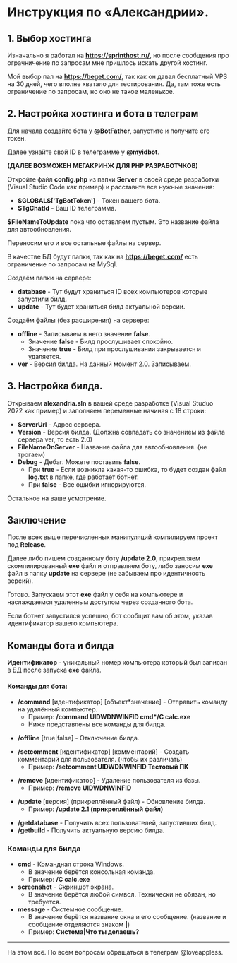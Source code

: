# Инструкция по «Александрии».

## 1. Выбор хостинга
Изначально я работал на __https://sprinthost.ru/__, но после сообщения про ограчничение по запросам мне пришлось искать другой хостинг.

Мой выбор пал на __https://beget.com/__, так как он давал бесплатный VPS на 30 дней, чего вполне хватало для тестирования. Да, там тоже есть ограничение по запросам, но оно не такое маленькое.

## 2. Настройка хостинга и бота в телеграм
Для начала создайте бота у __@BotFather__, запустите и получите его токен.

Далее узнайте свой ID в телеграмме у __@myidbot__.

__(ДАЛЕЕ ВОЗМОЖЕН МЕГАКРИНЖ ДЛЯ PHP РАЗРАБОТЧКОВ)__

Откройте файл __config.php__ из папки __Server__ в своей среде разработки (Visual Studio Code как пример) и расставьте все нужные значения:

* __$GLOBALS['TgBotToken']__ - Токен вашего бота.
* __$TgChatId__ - Ваш ID телеграмма.

__$FileNameToUpdate__ пока что оставляем пустым. Это название файла для автообновления. 

Переносим его и все остальные файлы на сервер.

В качестве БД будут папки, так как на __https://beget.com/__ есть ограничение по запросам на MySql. 

Создаём папки на сервере:
* __database__ - Тут будут храниться ID всех компьютеров которые запустили билд.
* __update__ - Тут будет храниться билд актуальной версии.

Создаём файлы (без расширения) на сервере: 
* __offline__ - Записываем в него значение __false__.
  * Значение __false__ - Билд прослушивает спокойно.
  * Значение __true__ - Билд при прослушивании закрывается и удаляется.
* __ver__ - Версия билда. На данный момент 2.0. Записываем.


## 3. Настройка билда.
Открываем __alexandria.sln__ в вашей среде разработке (Visual Studuo 2022 как пример) и заполняем переменные начиная с 18 строки:
* __ServerUrl__ - Адрес сервера.
* __Version__ - Версия билда. (Должна совпадать со значением из файла сервера ver, то есть 2.0)
* __FileNameOnServer__ - Название файла для автообновления. (не трогаем)
* __Debug__ - Дебаг. Можете поставить __false__.
  * При __true__ - Если возникла какая-то ошибка, то будет создан файл __log.txt__ в папке, где работает ботнет.
  * При __false__ - Все ошибки игнорируются.

Остальное на ваше усмотрение.

## Заключение
После всех выше перечисленных манипуляций компилируем проект под __Release__. 

Далее либо пишем созданному боту __/update 2.0__, прикрепляем скомпилированный __exe__ файл и отправляем боту, либо заносим __exe__ файл в папку __update__ на сервере (не забываем про идентичность версий).

Готово. Запускаем этот __exe__ файл у себя на компьютере и наслаждаемся удаленным доступом через созданного бота. 

Если ботнет запустился успешно, бот сообщит вам об этом, указав идентификатор вашего компьютера.

## Команды бота и билда
__Идентификатор__ - уникальный номер компьютера который был записан в БД после запуска __exe__ файла.

#### Команды для бота:
+ __/command__ [идентификатор] [объект*значение] - Отправить команду на удалённый компьютер.
  * Пример: __/command UIDWDNWINFID cmd*/C calc.exe__
  * Ниже представлены все команды для билда.
* __/offline__ [true|false] - Отключение билда.
+ __/setcomment__ [идентификатор] [комментарий] - Создать комментарий для пользователя. (чтобы их различать)
  * Пример: __/setcomment UIDWDNWINFID Тестовый ПК__
* __/remove__ [идентификатор] - Удаление пользователя из базы. 
  * Пример: __/remove UIDWDNWINFID__
+ __/update__ [версия] (прикреплённый файл) - Обновление билда.
  * Пример: __/update 2.1 (прикреплённый файл)__
* __/getdatabase__ - Получить всех пользователей, запустивших билд.
* __/getbuild__ - Получить актуальную версию билда.

### Команды для билда
* __cmd__ - Командная строка Windows.
  * В значение берётся консольная команда. 
  * Пример: __/C calc.exe__
* __screenshot__ - Скриншот экрана.
  * В значение берётся любой символ. Технически не обязан, но требуется.
* __message__ - Системное сообщение.
  * В значение берётся название окна и его сообщение. (название и сообщение отделяются знаком __|__)
  * Пример: __Система|Что ты делаешь?__ 

___
На этом всё. По всем вопросам обращаться в телеграм @loveappless.